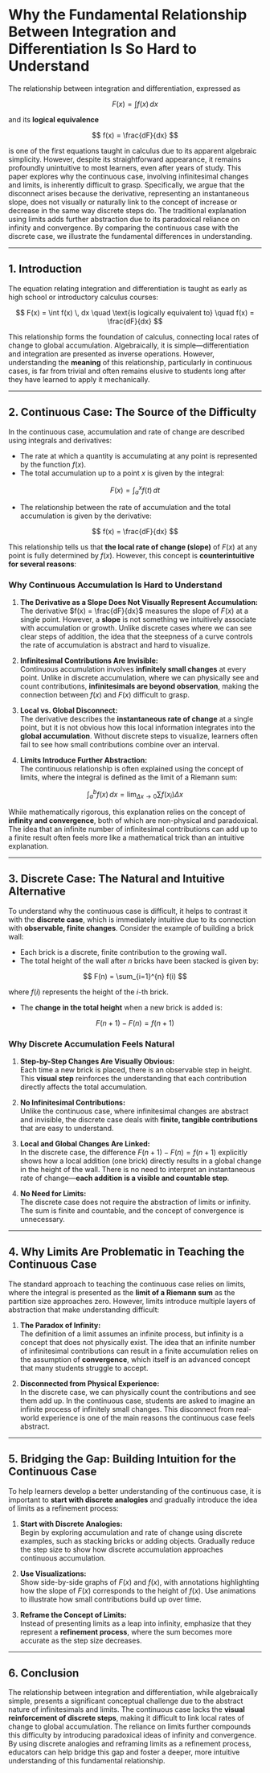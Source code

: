 
# **Why the Fundamental Relationship Between Integration and Differentiation Is So Hard to Understand**

The relationship between integration and differentiation, expressed as 

$$
F(x) = \int f(x) \, dx
$$

and its **logical equivalence** 

$$
f(x) = \frac{dF}{dx}
$$

is one of the first equations taught in calculus due to its apparent algebraic simplicity. However, despite its straightforward appearance, it remains profoundly unintuitive to most learners, even after years of study. This paper explores why the continuous case, involving infinitesimal changes and limits, is inherently difficult to grasp. Specifically, we argue that the disconnect arises because the derivative, representing an instantaneous slope, does not visually or naturally link to the concept of increase or decrease in the same way discrete steps do. The traditional explanation using limits adds further abstraction due to its paradoxical reliance on infinity and convergence. By comparing the continuous case with the discrete case, we illustrate the fundamental differences in understanding.

---

## **1. Introduction**  

The equation relating integration and differentiation is taught as early as high school or introductory calculus courses:  

$$
F(x) = \int f(x) \, dx \quad \text{is logically equivalent to} \quad f(x) = \frac{dF}{dx}
$$  

This relationship forms the foundation of calculus, connecting local rates of change to global accumulation. Algebraically, it is simple—differentiation and integration are presented as inverse operations. However, understanding the **meaning** of this relationship, particularly in continuous cases, is far from trivial and often remains elusive to students long after they have learned to apply it mechanically.

---

## **2. Continuous Case: The Source of the Difficulty**  

In the continuous case, accumulation and rate of change are described using integrals and derivatives:

- The rate at which a quantity is accumulating at any point is represented by the function $f(x)$.
- The total accumulation up to a point $x$ is given by the integral:

$$
F(x) = \int_{a}^{x} f(t) \, dt
$$

- The relationship between the rate of accumulation and the total accumulation is given by the derivative:

$$
f(x) = \frac{dF}{dx}
$$

This relationship tells us that **the local rate of change (slope)** of $F(x)$ at any point is fully determined by $f(x)$. However, this concept is **counterintuitive for several reasons**:

### **Why Continuous Accumulation Is Hard to Understand**  

1. **The Derivative as a Slope Does Not Visually Represent Accumulation:**  
   The derivative $f(x) = \frac{dF}{dx}$ measures the slope of $F(x)$ at a single point. However, a **slope** is not something we intuitively associate with accumulation or growth. Unlike discrete cases where we can see clear steps of addition, the idea that the steepness of a curve controls the rate of accumulation is abstract and hard to visualize.

2. **Infinitesimal Contributions Are Invisible:**  
   Continuous accumulation involves **infinitely small changes** at every point. Unlike in discrete accumulation, where we can physically see and count contributions, **infinitesimals are beyond observation**, making the connection between $f(x)$ and $F(x)$ difficult to grasp.

3. **Local vs. Global Disconnect:**  
   The derivative describes the **instantaneous rate of change** at a single point, but it is not obvious how this local information integrates into the **global accumulation**. Without discrete steps to visualize, learners often fail to see how small contributions combine over an interval.

4. **Limits Introduce Further Abstraction:**  
   The continuous relationship is often explained using the concept of limits, where the integral is defined as the limit of a Riemann sum:

$$
\int_{a}^{b} f(x) \, dx = \lim_{\Delta x \to 0} \sum f(x_i) \Delta x
$$

While mathematically rigorous, this explanation relies on the concept of **infinity and convergence**, both of which are non-physical and paradoxical. The idea that an infinite number of infinitesimal contributions can add up to a finite result often feels more like a mathematical trick than an intuitive explanation.

---

## **3. Discrete Case: The Natural and Intuitive Alternative**  

To understand why the continuous case is difficult, it helps to contrast it with the **discrete case**, which is immediately intuitive due to its connection with **observable, finite changes**. Consider the example of building a brick wall:

- Each brick is a discrete, finite contribution to the growing wall.
- The total height of the wall after $n$ bricks have been stacked is given by:

$$
F(n) = \sum_{i=1}^{n} f(i)
$$  

where $f(i)$ represents the height of the $i$-th brick.

- The **change in the total height** when a new brick is added is:

$$
F(n+1) - F(n) = f(n+1)
$$  

### **Why Discrete Accumulation Feels Natural**  

1. **Step-by-Step Changes Are Visually Obvious:**  
   Each time a new brick is placed, there is an observable step in height. This **visual step** reinforces the understanding that each contribution directly affects the total accumulation.

2. **No Infinitesimal Contributions:**  
   Unlike the continuous case, where infinitesimal changes are abstract and invisible, the discrete case deals with **finite, tangible contributions** that are easy to understand.

3. **Local and Global Changes Are Linked:**  
   In the discrete case, the difference $F(n+1) - F(n) = f(n+1)$ explicitly shows how a local addition (one brick) directly results in a global change in the height of the wall. There is no need to interpret an instantaneous rate of change—**each addition is a visible and countable step**.

4. **No Need for Limits:**  
   The discrete case does not require the abstraction of limits or infinity. The sum is finite and countable, and the concept of convergence is unnecessary.

---

## **4. Why Limits Are Problematic in Teaching the Continuous Case**  

The standard approach to teaching the continuous case relies on limits, where the integral is presented as the **limit of a Riemann sum** as the partition size approaches zero. However, limits introduce multiple layers of abstraction that make understanding difficult:

1. **The Paradox of Infinity:**  
   The definition of a limit assumes an infinite process, but infinity is a concept that does not physically exist. The idea that an infinite number of infinitesimal contributions can result in a finite accumulation relies on the assumption of **convergence**, which itself is an advanced concept that many students struggle to accept.

2. **Disconnected from Physical Experience:**  
   In the discrete case, we can physically count the contributions and see them add up. In the continuous case, students are asked to imagine an infinite process of infinitely small changes. This disconnect from real-world experience is one of the main reasons the continuous case feels abstract.

---

## **5. Bridging the Gap: Building Intuition for the Continuous Case**  

To help learners develop a better understanding of the continuous case, it is important to **start with discrete analogies** and gradually introduce the idea of limits as a refinement process:

1. **Start with Discrete Analogies:**  
   Begin by exploring accumulation and rate of change using discrete examples, such as stacking bricks or adding objects. Gradually reduce the step size to show how discrete accumulation approaches continuous accumulation.

2. **Use Visualizations:**  
   Show side-by-side graphs of $F(x)$ and $f(x)$, with annotations highlighting how the slope of $F(x)$ corresponds to the height of $f(x)$. Use animations to illustrate how small contributions build up over time.

3. **Reframe the Concept of Limits:**  
   Instead of presenting limits as a leap into infinity, emphasize that they represent a **refinement process**, where the sum becomes more accurate as the step size decreases.

---

## **6. Conclusion**  

The relationship between integration and differentiation, while algebraically simple, presents a significant conceptual challenge due to the abstract nature of infinitesimals and limits. The continuous case lacks the **visual reinforcement of discrete steps**, making it difficult to link local rates of change to global accumulation. The reliance on limits further compounds this difficulty by introducing paradoxical ideas of infinity and convergence. By using discrete analogies and reframing limits as a refinement process, educators can help bridge this gap and foster a deeper, more intuitive understanding of this fundamental relationship.
